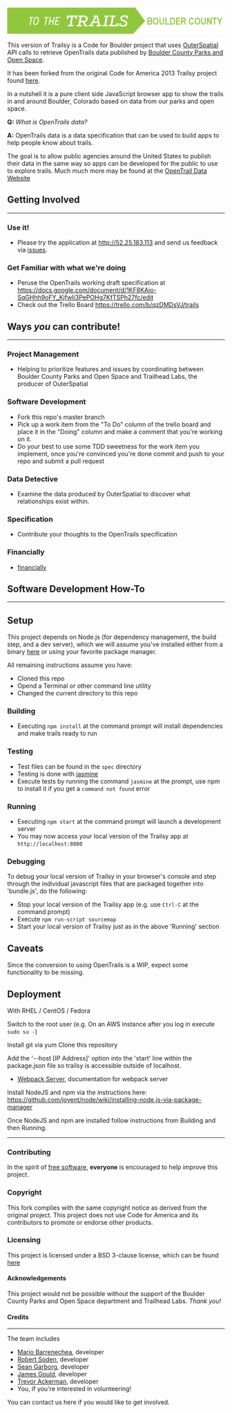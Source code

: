 ![alt text](https://github.com/CodeForBoulder/trailsy/blob/master/img/logo-bc.png "Trailsy")

This version of Trailsy is a Code for Boulder project that uses [OuterSpatial](http://outerspatial.com) API calls to
retrieve OpenTrails data published by [Boulder County Parks and Open Space](http://www.bouldercounty.org/dept/openspace/pages/default.aspx). 

It has been forked from the original Code for America 2013 Trailsy project found [here](https://github.com/codeforamerica/trailsy).

In a nutshell it is a pure client side JavaScript browser app to show the trails in and around Boulder, Colorado based on data from our parks and open space.

**Q:** _What is OpenTrails data?_

**A:** OpenTrails data is a data specification that can be used to build apps to help people know about trails. 

The goal is to allow public agencies around the United States to publish their data in the same way so apps can be developed for the public to use to explore trails.
Much much more may be found at the [OpenTrail Data Website](http://www.opentraildata.org/)

## Getting Involved
---
### Use it!
* Please try the application at http://52.25.183.113 and send us feedback via [issues](https://github.com/CodeForBoulder/trailsy/issues).
 
### Get Familiar with what we're doing
* Peruse the OpenTrails working draft specification at https://docs.google.com/document/d/1KF8KAio-SqGHhh9oFY_KjfwIi3PePOHg7KfTSPh27fc/edit
* Check out the Trello Board https://trello.com/b/qzDMDsVJ/trails

## Ways *you* can contribute!
---
### Project Management
* Helping to prioritize features and issues by coordinating between Boulder County Parks and Open Space and Trailhead Labs, the producer of OuterSpatial

### Software Development
* Fork this repo's master branch
* Pick up a work item from the "To Do" column of the trello board and place it in the "Doing" column and make a comment that you're working on it.
* Do your best to use some TDD sweetness for the work item you implement, once you're convinced you're done commit and push to your repo and submit a pull request

### Data Detective
* Examine the data produced by OuterSpatial to discover what relationships exist within. 

### Specification
* Contribute your thoughts to the OpenTrails specification

### Financially
* [financially](https://secure.codeforamerica.org/page/contribute/default?source_codes=footer-donate-link/)



## Software Development How-To
---

## Setup
This project depends on Node.js (for dependency management, the build step, and a dev server), which we will assume 
you've installed either from a binary [here](https://nodejs.org/download/) or using your favorite package manager.

All remaining instructions assume you have:
* Cloned this repo
* Opend a Terminal or other command line utility
* Changed the current directory to this repo

### Building

* Executing `npm install` at the command prompt will install dependencies and make trails ready to run

### Testing

* Test files can be found in the `spec` directory
* Testing is done with [jasmine](http://jasmine.github.io/)
* Execute tests by running the command `jasmine` at the prompt, use npm to install it if you get a `command not found` error

### Running

* Executing `npm start` at the command prompt will launch a development server
* You may now access your local version of the Trailsy app at `http://localhost:8080`

### Debugging

To debug your local version of Trailsy in your browser's console and step through the individual javascript
files that are packaged together into 'bundle.js', do the following:

* Stop your local version of the Trailsy app (e.g. use `Ctrl-C` at the command prompt)
* Execute `npm run-script sourcemap`
* Start your local version of Trailsy just as in the above 'Running' section

## Caveats
Since the conversion to using OpenTrails is a WIP, expect some functionality to be missing.

## Deployment

[webpacksite]:(http://webpack.github.io/docs/webpack-dev-server.html)
With RHEL / CentOS / Fedora

Switch to the root user
(e.g. On an AWS instance after you log in execute `sudo su -`)

Install git via yum
Clone this repository

Add the '--host [IP Address]' option into the 'start' line within the package.json file so trailsy is accessible
outside of localhost. 

* [Webpack Server][webpacksite], documentation for webpack server

Install NodeJS and npm via the instructions here:
https://github.com/joyent/node/wiki/installing-node.js-via-package-manager

Once NodeJS and npm are installed follow instructions from Building and then Running.

---
### Contributing
In the spirit of [free software][free-sw], **everyone** is encouraged to help
improve this project. 

[free-sw]: http://www.fsf.org/licensing/essays/free-sw.html

### Copyright
This fork complies with the same copyright notice as derived from the original project. 
This project does not use Code for America and its contributors to promote or endorse other products.

### Licensing
This project is licensed under a BSD 3-clause license, which can be found [here](./License.md)


#### Acknowledgements
This project would not be possible without the support of the Boulder County Parks and Open Space department and Trailhead Labs. *Thank you!*
 
#### Credits
---
The team includes
* [Mario Barrenechea][mbarrenecheajr], developer
* [Robert Soden][rsoden], developer
* [Sean Garborg][garborg], developer
* [James Gould][JamesGould123], developer
* [Trevor Ackerman][trevorackerman], developer
* You, if you're interested in volunteering!

[mbarrenecheajr]: https://github.com/mbarrenecheajr
[rsoden]: https://github.com/rsoden
[garborg]: https://github.com/garborg
[JamesGould123]: https://github.com/JamesGould123
[trevorackerman]: https://github.com/trevorackerman

You can contact us here if you would like to get involved.
